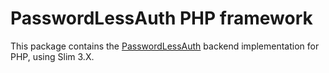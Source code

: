 # PasswordLessAuth PHP framework

This package contains the [PasswordLessAuth](https://passwordlessauth.com) backend implementation for PHP, using Slim 3.X.
